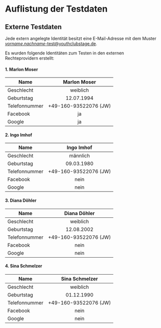 # Auflistung der Testdaten

## Externe Testdaten

Jede extern angelegte Identität besitzt eine E-Mail-Adresse mit dem Muster [*vorname*.*nachname*-test@youthclubstage.de]().

Es wurden folgende Identitäten zum Testen in den externen Rechteprovidern erstellt:

#### 1. Marlon Moser
| Name          | Marlon Moser           |
| ------------- |:----------------------:|
| Geschlecht    | weiblich               |
| Geburtstag    | 12.07.1994             |
| Telefonnummer | +49-160-93522076 (JW)  |
| Facebook      | ja                     |
| Google        | ja                     |

#### 2. Ingo Imhof
| Name          | Ingo Imhof             |
| ------------- |:----------------------:|
| Geschlecht    | männlich               |
| Geburtstag    | 09.03.1980             |
| Telefonnummer | +49-160-93522076 (JW)  |
| Facebook      | nein                   |
| Google        | nein                   |

#### 3. Diana Döhler
| Name          | Diana Döhler           |
| ------------- |:----------------------:|
| Geschlecht    | weiblich               |
| Geburtstag    | 12.08.2002             |
| Telefonnummer | +49-160-93522076 (JW)  |
| Facebook      | nein                   |
| Google        | nein                   |

#### 4. Sina Schmelzer
| Name          | Sina Schmelzer         |
| ------------- |:----------------------:|
| Geschlecht    | weiblich               |
| Geburtstag    | 01.12.1990             |
| Telefonnummer | +49-160-93522076 (JW)  |
| Facebook      | nein                   |
| Google        | nein                   |
